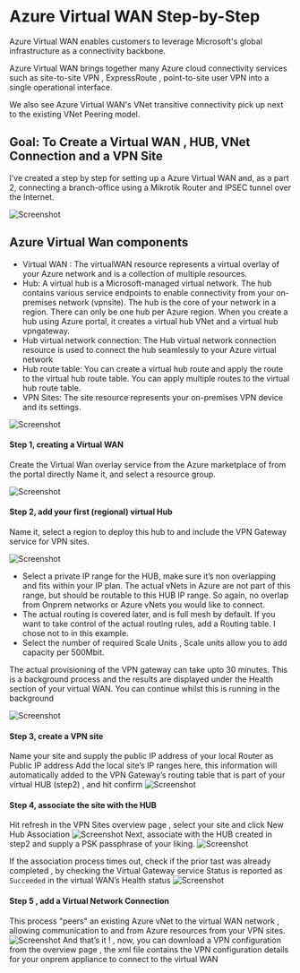 # Azure Virtual WAN Step-by-Step

Azure Virtual WAN enables customers to leverage Microsoft's global infrastructure as a connectivity backbone. 

Azure Virtual WAN brings together many Azure cloud connectivity services such as site-to-site VPN , ExpressRoute , point-to-site user VPN into a single operational interface. 

We also see Azure Virtual WAN's VNet transitive connectivity pick up next to the existing VNet Peering model.


## Goal: To Create a Virtual WAN , HUB, VNet Connection and a VPN Site

I’ve created a step by step for setting up a Azure Virtual WAN and, as a part 2, connecting a branch-office using a Mikrotik Router and IPSEC tunnel over the Internet.

![Screenshot](https://raw.githubusercontent.com/verboompj/Networking/master/Pictures/0.png)

## Azure Virtual Wan components
* Virtual WAN : The virtualWAN resource represents a virtual overlay of your Azure network and is a collection of multiple resources. 
* Hub: A virtual hub is a Microsoft-managed virtual network. The hub contains various service endpoints to enable connectivity from your on-premises network (vpnsite). The hub is the core of your network in a region. There can only be one hub per Azure region. When you create a hub using Azure portal, it creates a virtual hub VNet and a virtual hub vpngateway.
* Hub virtual network connection: The Hub virtual network connection resource is used to connect the hub seamlessly to your Azure virtual network
* Hub route table: You can create a virtual hub route and apply the route to the virtual hub route table. You can apply multiple routes to the virtual hub route table. 
* VPN Sites: The site resource represents your on-premises VPN device and its settings. 




![Screenshot](https://raw.githubusercontent.com/verboompj/Networking/master/Pictures/1.png)



#### Step 1, creating a Virtual WAN

Create the Virtual Wan overlay service from the Azure marketplace of from the portal directly
Name it, and select a resource group.

![Screenshot](https://raw.githubusercontent.com/verboompj/Networking/master/Pictures/2.png)




#### Step 2, add your first (regional) virtual Hub 
Name it, select a region to deploy this hub to and include the VPN Gateway service for VPN sites.

![Screenshot](https://raw.githubusercontent.com/verboompj/Networking/master/Pictures/3.png)

* Select a private IP range for the HUB, make sure it’s non overlapping and fits within your IP plan. The actual vNets in Azure are not part of this range, but should be routable to this HUB IP range. So again, no overlap from Onprem networks or Azure vNets you would like to connect. 
* The actual routing is covered later, and is full mesh by default. If you want to take control of the actual routing rules, add a Routing table. I chose not to in this example.
* Select the number of required Scale Units , Scale units allow you to add capacity per 500Mbit.  

The actual provisioning of the VPN gateway can take upto 30 minutes. This is a background process and the results are displayed under the Health section of your virtual WAN. You can continue whilst this is running in the background

![Screenshot](https://raw.githubusercontent.com/verboompj/Networking/master/Pictures/4.png)

#### Step 3, create a VPN site

Name your site and supply the public IP address of your local Router as Public IP address
Add the local site’s IP ranges here, this information will automatically added to the VPN Gateway’s routing table that is part of your virtual HUB (step2) , and hit confirm
![Screenshot](https://raw.githubusercontent.com/verboompj/Networking/master/Pictures/5.png)

#### Step 4, associate the site with the HUB 

Hit refresh in the VPN Sites overview page , select your site and click New Hub Association
![Screenshot](https://raw.githubusercontent.com/verboompj/Networking/master/Pictures/6.png)
Next, associate with the HUB created in step2 and supply a PSK passphrase of your liking.
![Screenshot](https://raw.githubusercontent.com/verboompj/Networking/master/Pictures/7.png)

If the association process times out, check if the prior tast was already completed , by checking the Virtual Gateway service Status is reported as `Succeeded` in the virtual WAN’s Health status
![Screenshot](https://raw.githubusercontent.com/verboompj/Networking/master/Pictures/8.png)


#### Step 5 , add a Virtual Network Connection

This process "peers" an existing Azure vNet to the virtual WAN network , allowing communication to and from Azure resources from your VPN sites.
![Screenshot](https://raw.githubusercontent.com/verboompj/Networking/master/Pictures/9.png)
And that’s it ! , now, you can download a VPN configuration from the overview page , the xml file contains the VPN configuration details for your onprem appliance to connect to the virtual WAN


